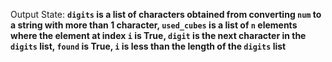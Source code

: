 Output State: **`digits` is a list of characters obtained from converting `num` to a string with more than 1 character, `used_cubes` is a list of `n` elements where the element at index `i` is True, `digit` is the next character in the `digits` list, `found` is True, `i` is less than the length of the `digits` list**